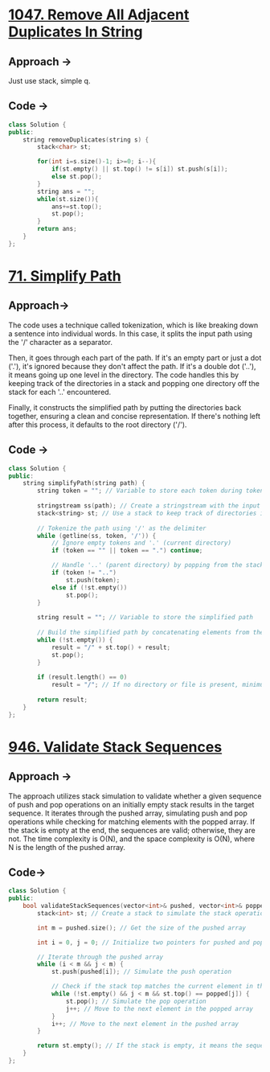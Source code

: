 # [1047. Remove All Adjacent Duplicates In String](https://leetcode.com/problems/remove-all-adjacent-duplicates-in-string/description/)

## Approach ->
Just use stack, simple q.

## Code ->
```cpp
class Solution {
public:
    string removeDuplicates(string s) {
        stack<char> st;

        for(int i=s.size()-1; i>=0; i--){
            if(st.empty() || st.top() != s[i]) st.push(s[i]);
            else st.pop();
        }
        string ans = "";
        while(st.size()){
            ans+=st.top();
            st.pop();
        }
        return ans;
    }
};
```

# [71. Simplify Path](https://leetcode.com/problems/simplify-path/description/)

## Approach->
The code uses a technique called tokenization, which is like breaking down a sentence into individual words. In this case, it splits the input path using the '/' character as a separator.

Then, it goes through each part of the path. If it's an empty part or just a dot ('.'), it's ignored because they don't affect the path. If it's a double dot ('..'), it means going up one level in the directory. The code handles this by keeping track of the directories in a stack and popping one directory off the stack for each '..' encountered.

Finally, it constructs the simplified path by putting the directories back together, ensuring a clean and concise representation. If there's nothing left after this process, it defaults to the root directory ('/').

## Code ->
```cpp
class Solution {
public:
    string simplifyPath(string path) {
        string token = ""; // Variable to store each token during tokenization
        
        stringstream ss(path); // Create a stringstream with the input path
        stack<string> st; // Use a stack to keep track of directories in the simplified path
        
        // Tokenize the path using '/' as the delimiter
        while (getline(ss, token, '/')) {
            // Ignore empty tokens and '.' (current directory)
            if (token == "" || token == ".") continue;

            // Handle '..' (parent directory) by popping from the stack if it's not empty
            if (token != "..")
                st.push(token);
            else if (!st.empty())
                st.pop();
        }
        
        string result = ""; // Variable to store the simplified path
        
        // Build the simplified path by concatenating elements from the stack
        while (!st.empty()) {
            result = "/" + st.top() + result;
            st.pop();
        }
        
        if (result.length() == 0)
            result = "/"; // If no directory or file is present, minimum root directory must be present in result
        
        return result;
    }
};
```

# [946. Validate Stack Sequences](https://leetcode.com/problems/validate-stack-sequences/description/)

## Approach ->
The approach utilizes stack simulation to validate whether a given sequence of push and pop operations on an initially empty stack results in the target sequence. It iterates through the pushed array, simulating push and pop operations while checking for matching elements with the popped array. If the stack is empty at the end, the sequences are valid; otherwise, they are not. The time complexity is O(N), and the space complexity is O(N), where N is the length of the pushed array.

## Code->
```cpp
class Solution {
public:
    bool validateStackSequences(vector<int>& pushed, vector<int>& popped) {
        stack<int> st; // Create a stack to simulate the stack operations

        int m = pushed.size(); // Get the size of the pushed array

        int i = 0, j = 0; // Initialize two pointers for pushed and popped arrays

        // Iterate through the pushed array
        while (i < m && j < m) {
            st.push(pushed[i]); // Simulate the push operation

            // Check if the stack top matches the current element in the popped array
            while (!st.empty() && j < m && st.top() == popped[j]) {
                st.pop(); // Simulate the pop operation
                j++; // Move to the next element in the popped array
            }
            i++; // Move to the next element in the pushed array
        }

        return st.empty(); // If the stack is empty, it means the sequences are valid
    }
};
```